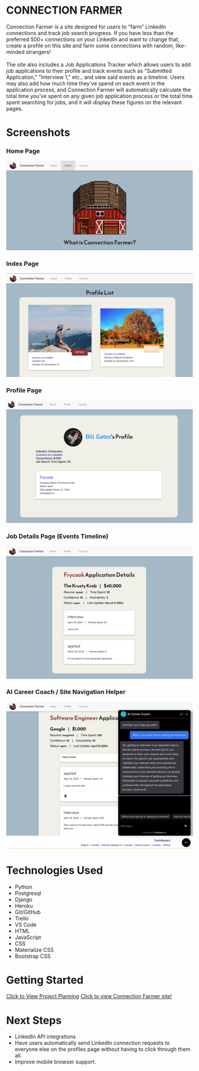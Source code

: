 # CONNECTION FARMER
Connection Farmer is a site designed for users to “farm” LinkedIn connections and track job search progress. If you have less than the preferred 500+ connections on your LinkedIn and want to change that, create a profile on this site and farm some connections with random, like-minded strangers!
<br><br>
The site also includes a Job Applications Tracker which allows users to add job applications to their profile and track events such as "Submitted Application," "Interview 1," etc., and view said events as a timeline. Users may also add how much time they've spend on each event in the application process, and Connection Farmer will automatically calculate the total time you’ve spent on any given job application process or the total time spent searching for jobs, and it will display these figures on the relevant pages.

# Screenshots
### Home Page
<img src="main_app/static/screenshots/index.png">

### Index Page
<img src="main_app/static//screenshots/profile-index.png">

### Profile Page
<img src="main_app/static/screenshots/profile-detail.png">

### Job Details Page (Events Timeline)
<img src="main_app/static/screenshots/job-detail.png">

### AI Career Coach / Site Navigation Helper
<img src="main_app/static/screenshots/chat-bot.png">

# Technologies Used
- Python
- Postgresql
- Django
- Heroku
- Git/GitHub
- Trello
- VS Code
- HTML
- JavaScript
- CSS
- Materialize CSS
- Bootstrap CSS

# Getting Started
[Click to View Project Planning](https://trello.com/b/ZezyINxc/project-3)
[Click to view Connection Farmer site!](https://connectionfarmer-8077fbac5cc8.herokuapp.com)

# Next Steps
- LinkedIn API integrations
- Have users automatically send LinkedIn connection requests to everyone else on the profiles page without having to click through them all.
- Improve mobile browser support.